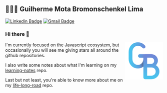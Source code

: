 ## 🙋🏽‍♂️ Guilherme Mota Bromonschenkel Lima

[![Linkedin Badge](https://img.shields.io/badge/-Linkedin-blue?style=flat-square&logo=Linkedin&logoColor=white&link=https://www.linkedin.com/in/guilhermebkel)](https://www.linkedin.com/in/guilhermebkel) 
[![Gmail Badge](https://img.shields.io/badge/-Gmail-c14438?style=flat-square&logo=Gmail&logoColor=white&link=mailto:guilhermebromonschenkel@gmail.com)](mailto:guilhermebromonschenkel@gmail.com)

### Hi there 👋

<img src="https://raw.githubusercontent.com/guilhermebkel/gbkel-portfolio/master/src/assets/icon.png" align="right" width="120">

I'm currently focused on the Javascript ecosystem, but occasionally you will see me giving stars all around the github repositories.

I also write some notes about what I'm learning on my [learning-notes](https://guilhermebkel.github.io/life-long-road/learning-notes) repo.

Last but not least, you're able to know more about me on my [life-long-road](https://guilhermebkel.github.io/life-long-road) repo.
